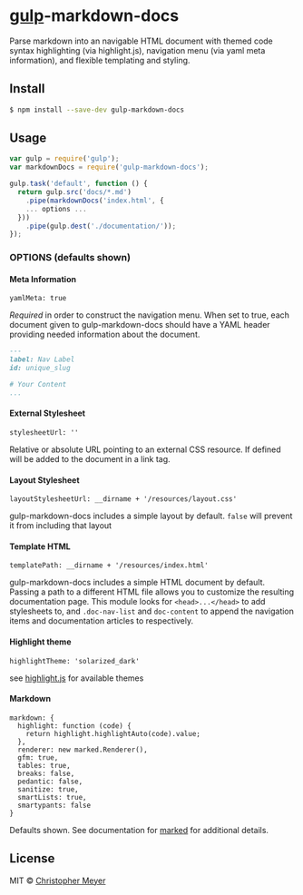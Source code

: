 # [gulp](http://gulpjs.com)-markdown-docs
Parse markdown into an navigable HTML document with themed code syntax highlighting (via highlight.js), navigation menu (via yaml meta information), and flexible templating and styling.

## Install

```sh
$ npm install --save-dev gulp-markdown-docs
```


## Usage

```js
var gulp = require('gulp');
var markdownDocs = require('gulp-markdown-docs');

gulp.task('default', function () {
  return gulp.src('docs/*.md')
	.pipe(markdownDocs('index.html', {
    ... options ...
  }))
	.pipe(gulp.dest('./documentation/'));
});
```


### OPTIONS (defaults shown)

#### Meta Information

    yamlMeta: true

*Required* in order to construct the navigation menu. When set to true, each document given to gulp-markdown-docs should have a YAML header providing needed information about the document.

```md
---
label: Nav Label
id: unique_slug

# Your Content
...
```

#### External Stylesheet

    stylesheetUrl: ''

Relative or absolute URL pointing to an external CSS resource. If defined will be added to the document in a link tag.

#### Layout Stylesheet

    layoutStylesheetUrl: __dirname + '/resources/layout.css'

gulp-markdown-docs includes a simple layout by default. `false` will prevent it from including that layout

#### Template HTML

    templatePath: __dirname + '/resources/index.html'

gulp-markdown-docs includes a simple HTML document by default. Passing a path to a different HTML file allows you to customize the resulting documentation page. This module looks for `<head>...</head>` to add stylesheets to, and `.doc-nav-list` and `doc-content` to append the navigation items and documentation articles to respectively. 

#### Highlight theme 
    
    highlightTheme: 'solarized_dark'

see [highlight.js](https://highlightjs.org/) for available themes
    

#### Markdown

    markdown: {
      highlight: function (code) {
        return highlight.highlightAuto(code).value;
      },
      renderer: new marked.Renderer(),
      gfm: true,
      tables: true,
      breaks: false,
      pedantic: false,
      sanitize: true,
      smartLists: true,
      smartypants: false
    }

Defaults shown. See documentation for [marked](https://www.npmjs.org/package/marked) for additional details. 


## License

MIT © [Christopher Meyer](https://github.com/sojournerc)
